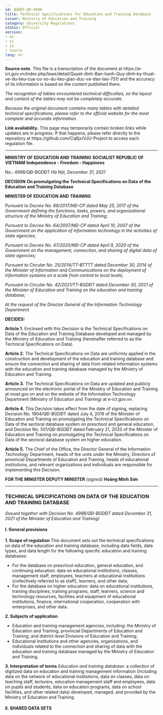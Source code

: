 ```yaml
---
id: BGDDT-QD-4998
title: Technical Specifications for Education and Training Database
issuer: Ministry of Education and Training
category: University Regulations
status: Official
version:
- en
- vi
- ja
- source
lang: en
---
```

<div class="source-note" role="note" aria-label="Source note">
  <p><strong>Source note.</strong> This file is a transcription of the document at https://e-ict.gov.vn/index.php/laws/detail/Quyet-dinh-Ban-hanh-Quy-dinh-ky-thuat-ve-du-lieu-cua-co-so-du-lieu-giao-duc-va-dao-tao-751/ and the accuracy of its information is based on the content published there.</p>
  <p><em>The recognition of tables encountered technical difficulties, so the layout and content of the tables may not be completely accurate.</em></p>
  <p><em>Because the original document contains many tables with detailed technical specifications, please refer to the official website for the most complete and accurate information.</em></p>
</div>

<div class="source-note" role="note" aria-label="Link notice">
  <p><strong>Link availability.</strong> This page may temporarily contain broken links while updates are in progress. If that happens, please refer directly to the repository at https://github.com/Cq8jx/VJU-Project to access each regulation file.</p>
</div>

---

**MINISTRY OF EDUCATION AND TRAINING**
**SOCIALIST REPUBLIC OF VIETNAM**
**Independence - Freedom - Happiness**

No.: 4998/QĐ-BGDĐT
*Hà Nội, December 31, 2021*

**DECISION**
**On promulgating the Technical Specifications on Data of the Education and Training Database**

**MINISTER OF EDUCATION AND TRAINING**

*Pursuant to Decree No. 69/2017/NĐ-CP dated May 25, 2017 of the Government defining the functions, tasks, powers, and organizational structure of the Ministry of Education and Training;*

*Pursuant to Decree No. 64/2007/NĐ-CP dated April 10, 2007 of the Government on the application of information technology in the activities of state agencies;*

*Pursuant to Decree No. 47/2020/NĐ-CP dated April 9, 2020 of the Government on the management, connection, and sharing of digital data of state agencies;*

*Pursuant to Circular No. 25/2014/TT-BTTTT dated December 30, 2014 of the Minister of Information and Communications on the deployment of information systems on a scale from central to local levels;*

*Pursuant to Circular No. 42/2021/TT-BGDĐT dated December 30, 2021 of the Minister of Education and Training on the education and training database;*

*At the request of the Director General of the Information Technology Department.*

**DECIDES:**

**Article 1.** Enclosed with this Decision is the Technical Specifications on Data of the Education and Training Database developed and managed by the Ministry of Education and Training (hereinafter referred to as the Technical Specifications on Data).

**Article 2.** The Technical Specifications on Data are uniformly applied in the construction and development of the education and training database and ensure the connection and sharing of data from related information systems with the education and training database managed by the Ministry of Education and Training.

**Article 3.** The Technical Specifications on Data are updated and publicly announced on the electronic portal of the Ministry of Education and Training at moet.gov.vn and on the website of the Information Technology Department (Ministry of Education and Training) at e-ict.gov.vn.

**Article 4.** This Decision takes effect from the date of signing, replacing Decision No. 1904/QĐ-BGDĐT dated July 4, 2019 of the Minister of Education and Training on promulgating the Technical Specifications on Data of the sectoral database system on preschool and general education, and Decision No. 501/QĐ-BGDĐT dated February 21, 2020 of the Minister of Education and Training on promulgating the Technical Specifications on Data of the sectoral database system on higher education.

**Article 5.** The Chief of the Office, the Director General of the Information Technology Department, heads of the units under the Ministry, Directors of provincial Departments of Education and Training, heads of educational institutions, and relevant organizations and individuals are responsible for implementing this Decision.

**FOR THE MINISTER**
**DEPUTY MINISTER**
*(signed)*
**Hoàng Minh Sơn**

---

### **TECHNICAL SPECIFICATIONS ON DATA OF THE EDUCATION AND TRAINING DATABASE**
*(Issued together with Decision No. 4998/QĐ-BGDĐT dated December 31, 2021 of the Minister of Education and Training)*

#### **I. General provisions**

**1. Scope of regulation**
This document sets out the technical specifications on data of the education and training database, including data fields, data types, and data length for the following specific education and training databases:
- For the database on preschool education, general education, and continuing education: data on educational institutions, classes, management staff, employees, teachers at educational institutions (collectively referred to as staff), learners, and other data;
- For the database on higher education: data on educational institutions, training disciplines, training programs, staff, learners, science and technology resources, facilities and equipment of educational institutions, finance, international cooperation, cooperation with enterprises, and other data.

**2. Subjects of application**
- Education and training management agencies, including: the Ministry of Education and Training, provincial Departments of Education and Training, and district-level Divisions of Education and Training;
- Educational institutions and other agencies, organizations, and individuals related to the connection and sharing of data with the education and training database managed by the Ministry of Education and Training.

**3. Interpretation of terms**
*Education and training database*: a collection of digitized data on education and training management information (including data on the network of educational institutions, data on classes, data on teaching staff, lecturers, education management staff and employees, data on pupils and students, data on education programs, data on school facilities, and other related data) developed, managed, and provided by the Ministry of Education and Training.

#### **II. SHARED DATA SETS**
